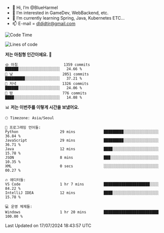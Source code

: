 - 👋 Hi, I’m @BlueHarmel
- 👀 I’m interested in GameDev, WebBackend, etc.
- 🌱 I’m currently learning Spring, Java, Kubernetes ETC...
- 📫 E-mail = dldjdtjr@gmail.com
  <!--START_SECTION:waka-->
![Code Time](http://img.shields.io/badge/Code%20Time-653%20hrs%2043%20mins-blue)

![Lines of code](https://img.shields.io/badge/%EC%A0%80%EB%8A%94%20%EC%97%AC%ED%83%9C%EA%B9%8C%EC%A7%80%20-46.4%20million%20%EC%A4%84%EC%9D%98%20%EC%BD%94%EB%93%9C%EB%A5%BC%20%EC%9E%91%EC%84%B1%ED%96%88%EC%96%B4%EC%9A%94.-blue)

**저는 아침형 인간이에요. 🐤** 

```text
🌞 아침                     1359 commits        ██████░░░░░░░░░░░░░░░░░░░   24.66 % 
🌆 낮　                     2051 commits        █████████░░░░░░░░░░░░░░░░   37.21 % 
🌃 저녁                     1326 commits        ██████░░░░░░░░░░░░░░░░░░░   24.06 % 
🌙 밤　                     776 commits         ████░░░░░░░░░░░░░░░░░░░░░   14.08 % 
```


📊 **저는 이번주를 이렇게 시간을 보냈어요.** 

```text
🕑︎ Timezone: Asia/Seoul

💬 프로그래밍 언어들: 
Python                   29 mins             █████████░░░░░░░░░░░░░░░░   36.84 % 
JavaScript               29 mins             █████████░░░░░░░░░░░░░░░░   36.71 % 
Java                     12 mins             ████░░░░░░░░░░░░░░░░░░░░░   15.78 % 
JSON                     8 mins              ███░░░░░░░░░░░░░░░░░░░░░░   10.35 % 
XML                      0 secs              ░░░░░░░░░░░░░░░░░░░░░░░░░   00.27 % 

🔥 에디터들: 
VS Code                  1 hr 7 mins         █████████████████████░░░░   84.22 % 
IntelliJ IDEA            12 mins             ████░░░░░░░░░░░░░░░░░░░░░   15.78 % 

💻 운영 체제들: 
Windows                  1 hr 20 mins        █████████████████████████   100.00 % 
```


 Last Updated on 17/07/2024 18:43:57 UTC
<!--END_SECTION:waka-->
<!---
BlueHarmel/BlueHarmel is a ✨ special ✨ repository because its `README.md` (this file) appears on your GitHub profile.
You can click the Preview link to take a look at your changes.
--->

